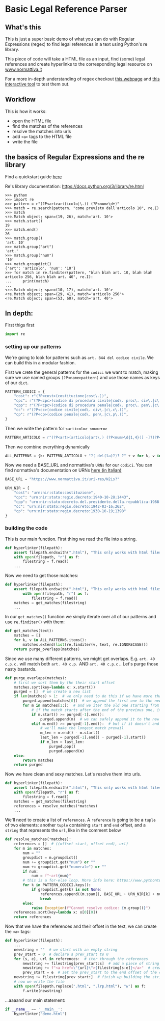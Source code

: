 # Basic Legal Reference Parser

## What's this

This is just a super basic demo of what you can do with Regular Expressions (regex)
to find legal references in a text using Python's re library.

This piece of code will take a HTML file as an input, find (some) legal references
and create hyperlinks to the corresponding legal resource on www.normattiva.it

For a more in-depth understanding of regex checkout [this webpage](https://www.regular-expressions.info/) and
[this interactive tool](https://regex101.com/) to test them out.

## Workflow

This is how it works:

- open the HTML file
- find the matches of the references
- resolve the matches into urls
- add `<a>` tags to the HTML file
- write the file

## the basics of Regular Expressions and the re library

Find a quickstart guide [here](https://www.regular-expressions.info/quickstart.html)

Re's library documentation: https://docs.python.org/3/library/re.html

```shell
>>> python
>>> import re
>>> pattern = r"(?P<art>art(icolo|\.)) (?P<num>\d+)"
>>> match = re.search(pattern, "come previsto dall'articolo 10", re.I)
>>> match
<re.Match object; span=(19, 26), match='art. 10'>
>>> match.start()
19
>>> match.end()
26
>>> match.group()
'art. 10'
>>> match.group("art")
'art.'
>>> match.group("num")
'10'
>>> match.groupdict()
{'art': 'articolo', 'num': '10'}
>>> for match in re.finditer(pattern, "blah blah art. 10, blah blah articolo 256, blah blah art. 40", re.I):
...     print(match)
... 
<re.Match object; span=(10, 17), match='art. 10'>
<re.Match object; span=(29, 41), match='articolo 256'>
<re.Match object; span=(53, 60), match='art. 40'>
```


## In depth:

First thigs first

```python
import re
```

### setting up our patterns

We're going to look for patterns such as `art. 844 del codice civile`. We can build this in a modular fashion.

First we crete the general patterns for the `codici` we want to match,
making sure we use named groups `(?P<name>pattern)` and use those names as keys of our `dict`.

```python
PATTERN_CODICI = {
    "cost": r"(?P<cost>(costituzione|cost\.))",
    "cpc": r"(?P<cpc>(codice di procedura civile|cod\. proc\. civ\.|c\.p\.c\.))",
    "cpp": r"(?P<cpc>(codice di procedura penale|cod\. proc\. pen\.|c\.p\.p\.))",
    "cc": r"(?P<cc>(codice civile|cod\. civ\.|c\.c\.))",
    "cp": r"(?P<cp>(codice penale|cod\. pen\.|c\.p\.))",
}
```

Then we write the pattern for `<articolo> <numero>`

```python
PATTERN_ARTICOLO = r"(?P<art>(articolo|art\.) (?P<num>\d{1,4}([ -]?(?P<numerale>(bis|ter|quater)))?))"
```

Then we combine everything dynamically

```python
ALL_PATTERNS = {k: PATTERN_ARTICOLO + "?( del(la)?)? ?" + v for k, v in PATTERN_CODICI.items()}
```

Now we need a BASE_URL and normattiva's `URNs` for our `codici`.
You can find normattiva's documentation on URNs [here (in Italian)](https://www.normattiva.it/staticPage/utilita#1)

```python
BASE_URL = "https://www.normattiva.it/uri-res/N2Ls?"

URN_NIR = {
    "cost": "urn:nir:stato:costituzione",
    "cpc": "urn:nir:stato:regio.decreto:1940-10-28;1443",
    "cpp": "urn:nir:stato:decreto.del.presidente.della.repubblica:1988-09-22;447",
    "cc": "urn:nir:stato:regio.decreto:1942-03-16;262",
    "cp": "urn:nir:stato:regio.decreto:1930-10-19;1398"
}
```

### building the code


This is our main function. First thing we read the file into a string.

```python
def hyperlinker(filepath):
    assert filepath.endswith(".html"), "This only works with html files for now"
    with open(filepath, "r") as f:
        filestring = f.read()
    ...
```

Now we need to get those matches:
```python
def hyperlinker(filepath):
    assert filepath.endswith(".html"), "This only works with html files for now"
        with open(filepath, "r") as f:
            filestring = f.read()
    matches = get_matches(filestring)
    ...
```

In our `get_matches()` function we simply iterate over all of our patterns and use `re.finditer()` with them:

```python
def get_matches(text):
    matches = []
    for k, v in ALL_PATTERNS.items():
        matches.extend(list(re.finditer(v, text, re.IGNORECASE)))
    return purge_overlaps(matches)
```

Since we use many different patterns, we might get overlaps.
E.g. `art. 40 c.p.c.` will match both `art. 40 c.p.` AND `art. 40 c.p.c.`.
Let's purge those nasty bastards.

```python
def purge_overlaps(matches):
    # first we sort them by the their start offset
    matches.sort(key=lambda x: x.start())
    purged = []  # we create a new list
    if len(matches) > 1:  # we only need to do this if we have more than 1 match
        purged.append(matches[0])  # we append the first one to the new list
        for m in matches[1:]:  # and we iter the old one starting from element [1]
            # if the match starts after the end of the previous one, it does not overlap
            if m.start() >= purged[-1].end():
                purged.append(m)  # we can safely append it to the new list
            elif m.end() >= purged[-1].end():  # but if it doesn't and partially overlap...
                # we'll make the longest match prevail
                m_len = m.end() - m.start()
                last_len = purged[-1].end() - purged[-1].start()
                if m_len > last_len:
                    purged.pop()
                    purged.append(m)
    else:
        return matches
    return purged
```

Now we have clean and sexy matches. Let's resolve them into urls.

```python
def hyperlinker(filepath):
    assert filepath.endswith(".html"), "This only works with html files for now"
    with open(filepath, "r") as f:
        filestring = f.read()
    matches = get_matches(filestring)
    references = resolve_matches(*matches)
    ...
```

We'll need to create a list of `references`. A `reference` is going to be
a `tuple` of two elements: another `tuple` containing `start` and `end` offset,
and a `string` that represents the `url`, like in the comment below

```python
def resolve_matches(*matches):
    references = []  # ((offset start, offset end), url)
    for m in matches:
        num = ""
        groupdict = m.groupdict()
        num += groupdict.get("num") or ""
        num += groupdict.get("numerale") or ""
        if num:
            num = f"~art{num}"
        # this is a for-else loop. More info here: https://www.pythontutorial.net/python-basics/python-for-else/
        for k in PATTERN_CODICI.keys():
            if groupdict.get(k) is not None:
                references.append((m.span(), BASE_URL + URN_NIR[k] + num))
                break
        else:
            raise Exception(f"Cannot resolve codice: {m.group()}")
    references.sort(key=lambda x: x[0][0])
    return references
```

Now that we have the references and their offset in the text, we can create the `<a>` tags:

```python
def hyperlinker(filepath):
    ...
    newstring = ""  # we start with an empty string
    prev_start = 0  # declare a prev_start to 0
    for (s, e), url in references:  # iter through the references
        newstring += filestring[prev_start:s]  # add a piece of string slicing from the previous start to the current one
        newstring += f"<a href=\"{url}\">{filestring[s:e]}</a>"  # create an <a> tag with the URL
        prev_start = e  # set the prev_start to the end offset of the current url object
    newstring += filestring[prev_start:]  # finish up building the string with the remaining chars
    # now we write the file
    with open(filepath.replace(".html", ".lrp.html"), "w") as f:
        f.write(newstring)
```

...aaaand our main statement:


```python
if __name__ == '__main__':
    hyperlinker("demo.html")
```